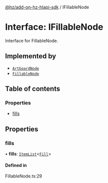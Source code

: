 [@hz/add-on-hz-hlapi-sdk](../overview.md) / IFillableNode

# Interface: IFillableNode

Interface for FillableNode.

## Implemented by

- [`ArtboardNode`](../classes/ArtboardNode.md)
- [`FillableNode`](../classes/FillableNode.md)

## Table of contents

### Properties

- [fills](IFillableNode.md#fills)

## Properties

### <a id="fills" name="fills"></a> fills

• **fills**: [`ItemList`](../classes/ItemList.md)<[`Fill`](Fill.md)\>

#### Defined in

FillableNode.ts:29
